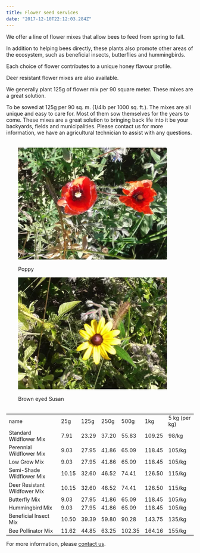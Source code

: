 ```yaml
---
title: Flower seed services
date: "2017-12-10T22:12:03.284Z"
---
```


We offer a line of flower mixes that allow bees to feed from spring to fall.

In addition to helping bees directly, these plants also promote other areas of the ecosystem, such as  beneficial insects, butterflies and hummingbirds. 

Each choice of flower contributes to a unique honey flavour profile. 

Deer resistant flower mixes are also available.


We generally plant 125g of flower mix per 90 square meter. These mixes are a great solution. 

To be sowed at 125g per 90 sq. m. (1/4lb per 1000 sq. ft.). The mixes are all unique and easy to care for. Most of them sow themselves for the years to come. These mixes are a great solution to bringing back life into it be your backyards, fields and municipalities. Please contact us for more information, we have an agricultural technician to assist with any questions.  


<div class="row" style="margin:2rem; 0">
  <div class="col-sm-6">
    <div class="card">
      <img 
        style="width:400px;height: 300px"
        class="card-img-top" 
        src="./coquelicot-4x3.png" 
        alt="Card image cap" 
      />
      <div class="card-block">
        <p class="card-text">Poppy</p>
      </div>
    </div>
  </div>
  <div class="col-sm-6">
    <div class="card">
      <img 
        style="width:400px;height: 300px"  
        class="card-img-top" 
        src="./yellow-flower-4x3.png" 
        alt="Card image cap" 
      />
      <div class="card-block">
        <p class="card-text">Brown eyed Susan</p>
      </div>
    </div>
  </div>
</div>



<table class="table price-table">
<tr><td>name</td><td>25g</td><td>125g</td><td>250g</td><td>500g</td><td>1kg</td><td>5 kg (per kg)</td></tr>
<tr><td>Standard Wildflower Mix</td><td>  7.91</td><td>  23.29</td><td>  37.20</td><td>  55.83</td><td>  109.25</td><td>98/kg</td></tr>
<tr><td>Perennial Wildflower Mix</td><td>  9.03</td><td>  27.95</td><td>  41.86</td><td>  65.09</td><td>  118.45</td><td>105/kg</td></tr>
<tr><td>Low Grow Mix</td><td>  9.03</td><td>  27.95</td><td>  41.86</td><td>  65.09</td><td>  118.45</td><td>105/kg</td></tr>
<tr><td>Semi-Shade Wildflower Mix</td><td>  10.15</td><td>  32.60</td><td>  46.52</td><td>  74.41</td><td>  126.50</td><td>115/kg</td></tr>
<tr><td>Deer Resistant Wildfower Mix</td><td>  10.15</td><td>  32.60</td><td>  46.52</td><td>  74.41</td><td>  126.50</td><td>115/kg</td></tr>
<tr><td>Butterfly Mix</td><td>  9.03</td><td>  27.95</td><td>  41.86</td><td>  65.09</td><td>  118.45</td><td>105/kg</td></tr>
<tr><td>Hummingbird Mix</td><td>  9.03</td><td>  27.95</td><td>  41.86</td><td>  65.09</td><td>  118.45</td><td>105/kg</td></tr>
<tr><td>Beneficial Insect Mix</td><td>  10.50</td><td>  39.39</td><td>  59.80</td><td>  90.28</td><td>  143.75</td><td>135/kg</td></tr>
<tr><td>Bee Pollinator Mix</td><td>  11.62</td><td>  44.85</td><td>  63.25</td><td>  102.35</td><td>  164.16</td><td>155/kg</td></tr>
</table>




For more information, please [contact us](/contact).
